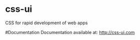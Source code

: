 # css-ui
CSS for rapid development of web apps

#Documentation
Documentation available at: http://css-ui.com

